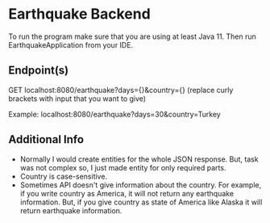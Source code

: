 # Earthquake Backend

To run the program make sure that you are using at least Java 11. Then run EarthquakeApplication from your IDE.

## Endpoint(s)

GET localhost:8080/earthquake?days={}&country={} (replace curly brackets with input that you want to give)

Example: localhost:8080/earthquake?days=30&country=Turkey

## Additional Info

* Normally I would create entities for the whole JSON response. But, task was not complex so, I just made entity for only 
required parts.
* Country is case-sensitive.
* Sometimes API doesn't give information about the country. For example, if you write country as America, it will not return any earthquake information. But, if you give country as state of America like Alaska it will return earthquake information.